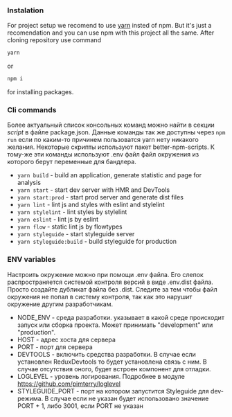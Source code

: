 ### Instalation
For project setup we recomend to use [yarn](https://yarnpkg.com/) insted of npm. But it's just a recomendation and you can use npm with this project all the same.
After cloning repository use command
```js
yarn
```
or
```js
npm i
```
for installing packages.

### Cli commands

Более актуальный список консольных команд можно найти в секции *script* в файле package.json. Данные команды так же доступны через `npm run` если
по каким-то причинем пользоватся yarn нету никакого желания. Некоторые скрипты используют пакет better-npm-scripts. К тому-же эти команды используют
.env файл файл окружения из которого берут переменные для бандлера.

* `yarn build` - build an application, generate statistic and page for analysis
* `yarn start` - start dev server with HMR and DevTools
* `yarn start:prod` - start prod server and generate dist files
* `yarn lint` - lint js and styles with eslint and stylelint
* `yarn stylelint` - lint styles by stylelint
* `yarn eslint` - lint js by eslint
* `yarn flow` - static lint js by flowtypes
* `yarn styleguide` - start styleguide server
* `yarn styleguide:build` - build styleguide for production

### ENV variables

Настроить окружение можно при помощи .env файла. Его слепок распространяется системой контроля версий в виде .env.dist файла. Просто создайте дубликат файла без .dist. Следите за тем чтобы файл окружения не попал в систему контроля, так как это нарушит окружение другим разработчикам.
* NODE_ENV - среда разработки. указывает в какой среде происходит запуск или сборка проекта. Может принимать "development" или "production".
* HOST - адрес хоста для сервера
* PORT - порт для сервера
* DEVTOOLS - включить средства разработки. В случае если установлен ReduxDevtools то будет установлена связь с ним. В случае отсутствия оного, будет встроен компонент для отладки.
* LOGLEVEL - уровень логирования. Подробнее в модуле <https://github.com/pimterry/loglevel>
* STYLEGUIDE_PORT - порт на котором запустится Styleguide для dev-режима. В случае если не указан будет использовано значение PORT + 1, либо 3001, если PORT не указан